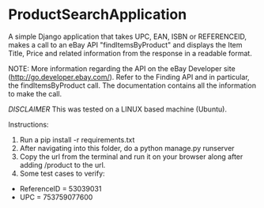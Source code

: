 # ProductSearchApplication
A simple Django application that takes UPC, EAN, ISBN or REFERENCEID,
makes a call to an eBay API "findItemsByProduct" and displays the Item Title, Price and related information 
from the response in a readable format.  

NOTE: More information regarding the API on the eBay Developer site (http://go.developer.ebay.com/). 
Refer to the Finding API and in particular, the findItemsByProduct call.
The documentation contains all the information to make the call.

*DISCLAIMER* 
This was tested on a LINUX based machine (Ubuntu).

Instructions:
1. Run a pip install -r requirements.txt
2. After navigating into this folder, do a python manage.py runserver 
3. Copy the url from the terminal and run it on your browser along after adding /product to the url.
4. Some test cases to verify:
  - ReferenceID = 53039031
  - UPC = 753759077600
  
